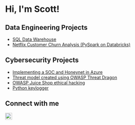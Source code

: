 # Hi, I'm Scott! 

## Data Engineering Projects
- [SQL Data Warehouse](https://github.com/thetascott/sql-data-warehouse/)
- [Netflix Customer Churn Analysis (PySpark on Databricks)](https://github.com/thetascott/pyspark)

<!-- ## DevOps Projects
  - [Options Pricing & Volatility Analysis with Kubernetes](https://github.com/thetascott/kubernetes-cluster)  
  - [AWS VPC Automation with Terraform](https://github.com/thetascott/Terraform)
  - [GitHub Actions CI/CD Pipeline](https://github.com/thetascott/ci-cd-public/)
  - [Apache Error Monitoring](https://github.com/thetascott/python-apache/) -->

## Cybersecurity Projects
  - [Implementing a SOC and Honeynet in Azure](https://github.com/thetascott/Azure-Honeynet/)
  - [Threat model created using OWASP Threat Dragon](https://github.com/thetascott/threat-modeling)
  - [OWASP Juice Shop ethical hacking](https://github.com/thetascott/OWASP-Juice-Shop)
  - [Python keylogger](https://github.com/thetascott/Python-keylogger/)

## Connect with me

[<img align="left" alt="ScottSlivnik | LinkedIn" width="22px" src="https://cdn.jsdelivr.net/npm/simple-icons@v3/icons/linkedin.svg" />][linkedin]

[linkedin]: https://www.linkedin.com/in/scott-slivnik-772b92190/
